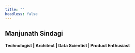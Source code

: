```yaml
---
title: ""
headless: false
---
```

## Manjunath Sindagi  
#### Technologist | Architect | Data Scientist | Product Enthusiast
